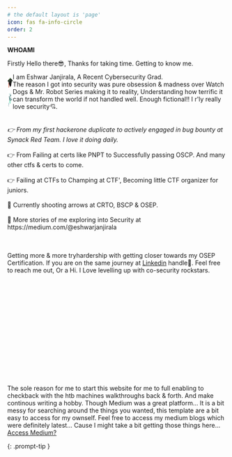 ```yaml
---
# the default layout is 'page'
icon: fas fa-info-circle
order: 2
---
```


**WHOAMI**

Firstly Hello there😎, Thanks for taking time. Getting to know me.

<div style="display: flex; align-items: center;">
<div class="image-column">
  <img src="/assets/img/grad.jpeg" alt="Icon" style="margin-right: 10px; width: 30px; height: 30px;" />
   <img src="/assets/img/secure.png" alt="Icon" style="margin-right: 10px; width: 40px; height: 40px;display: block; margin: 0 auto;" />
  </div>
  <span>I am Eshwar Janjirala, A Recent Cybersecurity Grad. <br>The reason I got into security was pure obsession & madness over Watch Dogs & Mr. Robot Series making it to reality, Understanding how terrific it can transform the world if not handled well. Enough fictional!! I r'ly really love security💘.</span>
</div>
<div><br>
  <br>
  <i>👉 From my first hackerone duplicate to actively engaged in bug bounty at Synack Red Team. I love it doing daily.</i>
  <br>
  <br>
  👉 From Failing at certs like PNPT to Successfully passing OSCP. And many other ctfs & certs to come.
  <br>
  <br>
  👉 Failing at CTFs to Champing at CTF', Becoming little CTF organizer for juniors.
  <br>
  <br>
  🎯 Currently shooting arrows at CRTO, BSCP & OSEP.
  <br>
  <br>
  🤺 More stories of me exploring into Security at https://medium.com/@eshwarjanjirala</div>
<br>
<br>

Getting more & more tryhardership with getting closer towards my OSEP Certification. If you are on the same journey at <a href="https://www.linkedin.com/in/eshwar-janjirala">Linkedin</a>
 handle🤝. Feel free to reach me out, Or a Hi. I Love levelling up with co-security rockstars.

<br><br>


<br><br>

<br><br>

<br><br>

<br><br>


The sole reason for me to start this website for me to full enabling to checkback with the htb machines walkthroughs back & forth. And make continous writing a hobby. Though Medium was a great platform... It is a bit messy for searching around the things you wanted, this template are a bit easy to access for my ownself. Feel free to access my medium blogs which were definitely latest... Cause I might take a bit getting those things here... <a href="https://medium.com/@eshwarjanjirala">Access Medium?</a>

{: .prompt-tip }
